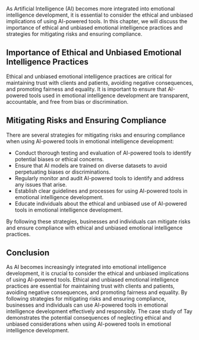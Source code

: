 
As Artificial Intelligence (AI) becomes more integrated into emotional intelligence development, it is essential to consider the ethical and unbiased implications of using AI-powered tools. In this chapter, we will discuss the importance of ethical and unbiased emotional intelligence practices and strategies for mitigating risks and ensuring compliance.

Importance of Ethical and Unbiased Emotional Intelligence Practices
-------------------------------------------------------------------

Ethical and unbiased emotional intelligence practices are critical for maintaining trust with clients and patients, avoiding negative consequences, and promoting fairness and equality. It is important to ensure that AI-powered tools used in emotional intelligence development are transparent, accountable, and free from bias or discrimination.

Mitigating Risks and Ensuring Compliance
----------------------------------------

There are several strategies for mitigating risks and ensuring compliance when using AI-powered tools in emotional intelligence development:

* Conduct thorough testing and evaluation of AI-powered tools to identify potential biases or ethical concerns.
* Ensure that AI models are trained on diverse datasets to avoid perpetuating biases or discriminations.
* Regularly monitor and audit AI-powered tools to identify and address any issues that arise.
* Establish clear guidelines and processes for using AI-powered tools in emotional intelligence development.
* Educate individuals about the ethical and unbiased use of AI-powered tools in emotional intelligence development.

By following these strategies, businesses and individuals can mitigate risks and ensure compliance with ethical and unbiased emotional intelligence practices.

Conclusion
----------

As AI becomes increasingly integrated into emotional intelligence development, it is crucial to consider the ethical and unbiased implications of using AI-powered tools. Ethical and unbiased emotional intelligence practices are essential for maintaining trust with clients and patients, avoiding negative consequences, and promoting fairness and equality. By following strategies for mitigating risks and ensuring compliance, businesses and individuals can use AI-powered tools in emotional intelligence development effectively and responsibly. The case study of Tay demonstrates the potential consequences of neglecting ethical and unbiased considerations when using AI-powered tools in emotional intelligence development.
